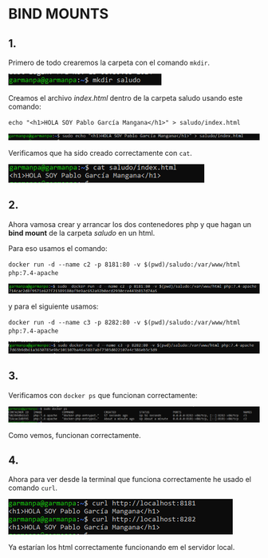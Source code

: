 # BIND MOUNTS

## 1.
Primero de todo crearemos la carpeta con el comando `mkdir`.

![img](https://github.com/pgarman524/DespliegueWeb/blob/master/01/docker/imagenes/act08/01_crear_carpeta.PNG)

Creamos el archivo *index.html* dentro de la carpeta saludo usando este comando:

`echo "<h1>HOLA SOY Pablo García Mangana</h1>" > saludo/index.html`

![img](https://github.com/pgarman524/DespliegueWeb/blob/master/01/docker/imagenes/act08/02_crear_index.html_texto.PNG)

Verificamos que ha sido creado correctamente con `cat`.

![img](https://github.com/pgarman524/DespliegueWeb/blob/master/01/docker/imagenes/act08/02_verificamos_texto.PNG)

## 2.
Ahora vamosa  crear y arrancar los dos contenedores php y que hagan un **bind mount** de la carpeta *saludo* en un html.

Para eso usamos el comando:

`docker run -d --name c2 -p 8181:80 -v $(pwd)/saludo:/var/www/html php:7.4-apache`

![img](https://github.com/pgarman524/DespliegueWeb/blob/master/01/docker/imagenes/act08/03_creamos_phpContainer.PNG)

y para el siguiente usamos:

`docker run -d --name c3 -p 8282:80 -v $(pwd)/saludo:/var/www/html php:7.4-apache`

![img](https://github.com/pgarman524/DespliegueWeb/blob/master/01/docker/imagenes/act08/03_creamos_phpContainerC3.PNG)

## 3.
Verificamos con `docker ps` que funcionan correctamente:

![img](https://github.com/pgarman524/DespliegueWeb/blob/master/01/docker/imagenes/act08/03_verificamos_contenedores_PHP.PNG)

Como vemos, funcionan correctamente.

## 4.
Ahora para ver desde la terminal que funciona correctamente he usado el comando `curl`.

![img](https://github.com/pgarman524/DespliegueWeb/blob/master/01/docker/imagenes/act08/04_URL_mostrar_bash.PNG)

Ya estarían los html correctamente funcionando em el servidor local.

